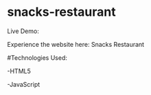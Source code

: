 # snacks-restaurant



Live Demo:

Experience the website here: Snacks Restaurant

#Technologies Used:

-HTML5

-JavaScript
